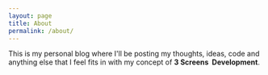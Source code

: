 ```yaml
---
layout: page
title: About
permalink: /about/
---
```


This is my personal blog where I'll be posting my thoughts, ideas, code and anything else that I feel fits in with my concept of **3&nbsp;Screens&nbsp; Development**. 
